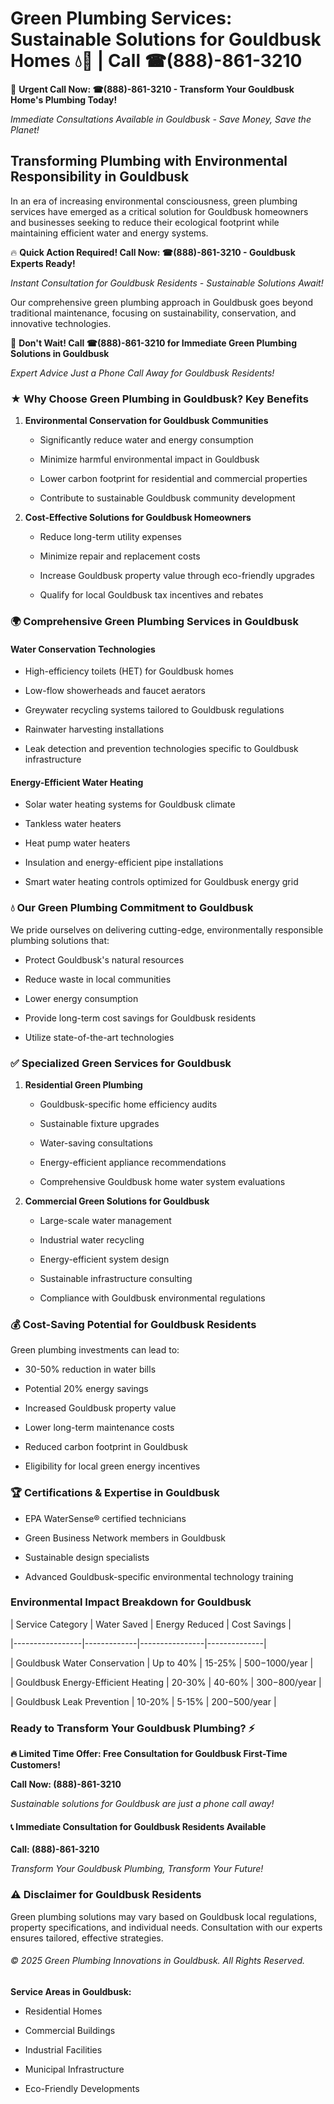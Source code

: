 # Green Plumbing Services: Sustainable Solutions for Gouldbusk Homes 💧🌿 | Call ☎(888)-861-3210

🚨 **Urgent Call Now: ☎(888)-861-3210 - Transform Your Gouldbusk Home's Plumbing Today!**
*Immediate Consultations Available in Gouldbusk - Save Money, Save the Planet!*

## Transforming Plumbing with Environmental Responsibility in Gouldbusk

In an era of increasing environmental consciousness, green plumbing services have emerged as a critical solution for Gouldbusk homeowners and businesses seeking to reduce their ecological footprint while maintaining efficient water and energy systems. 

🔥 **Quick Action Required! Call Now: ☎(888)-861-3210 - Gouldbusk Experts Ready!**
*Instant Consultation for Gouldbusk Residents - Sustainable Solutions Await!*

Our comprehensive green plumbing approach in Gouldbusk goes beyond traditional maintenance, focusing on sustainability, conservation, and innovative technologies.

🚨 **Don't Wait! Call ☎(888)-861-3210 for Immediate Green Plumbing Solutions in Gouldbusk**
*Expert Advice Just a Phone Call Away for Gouldbusk Residents!*

### ★ Why Choose Green Plumbing in Gouldbusk? Key Benefits

1. **Environmental Conservation for Gouldbusk Communities** 
   - Significantly reduce water and energy consumption
   - Minimize harmful environmental impact in Gouldbusk
   - Lower carbon footprint for residential and commercial properties
   - Contribute to sustainable Gouldbusk community development

2. **Cost-Effective Solutions for Gouldbusk Homeowners** 
   - Reduce long-term utility expenses
   - Minimize repair and replacement costs
   - Increase Gouldbusk property value through eco-friendly upgrades
   - Qualify for local Gouldbusk tax incentives and rebates

### 🌍 Comprehensive Green Plumbing Services in Gouldbusk

#### Water Conservation Technologies
- High-efficiency toilets (HET) for Gouldbusk homes
- Low-flow showerheads and faucet aerators
- Greywater recycling systems tailored to Gouldbusk regulations
- Rainwater harvesting installations
- Leak detection and prevention technologies specific to Gouldbusk infrastructure

#### Energy-Efficient Water Heating
- Solar water heating systems for Gouldbusk climate
- Tankless water heaters
- Heat pump water heaters
- Insulation and energy-efficient pipe installations
- Smart water heating controls optimized for Gouldbusk energy grid

### 💧 Our Green Plumbing Commitment to Gouldbusk

We pride ourselves on delivering cutting-edge, environmentally responsible plumbing solutions that:
- Protect Gouldbusk's natural resources
- Reduce waste in local communities
- Lower energy consumption
- Provide long-term cost savings for Gouldbusk residents
- Utilize state-of-the-art technologies

### ✅ Specialized Green Services for Gouldbusk

1. **Residential Green Plumbing**
   - Gouldbusk-specific home efficiency audits
   - Sustainable fixture upgrades
   - Water-saving consultations
   - Energy-efficient appliance recommendations
   - Comprehensive Gouldbusk home water system evaluations

2. **Commercial Green Solutions for Gouldbusk**
   - Large-scale water management
   - Industrial water recycling
   - Energy-efficient system design
   - Sustainable infrastructure consulting
   - Compliance with Gouldbusk environmental regulations

### 💰 Cost-Saving Potential for Gouldbusk Residents

Green plumbing investments can lead to:
- 30-50% reduction in water bills
- Potential 20% energy savings
- Increased Gouldbusk property value
- Lower long-term maintenance costs
- Reduced carbon footprint in Gouldbusk
- Eligibility for local green energy incentives

### 🏆 Certifications & Expertise in Gouldbusk

- EPA WaterSense® certified technicians
- Green Business Network members in Gouldbusk
- Sustainable design specialists
- Advanced Gouldbusk-specific environmental technology training

### Environmental Impact Breakdown for Gouldbusk

| Service Category | Water Saved | Energy Reduced | Cost Savings |
|-----------------|-------------|----------------|--------------|
| Gouldbusk Water Conservation | Up to 40% | 15-25% | $500-$1000/year |
| Gouldbusk Energy-Efficient Heating | 20-30% | 40-60% | $300-$800/year |
| Gouldbusk Leak Prevention | 10-20% | 5-15% | $200-$500/year |

### Ready to Transform Your Gouldbusk Plumbing? ⚡

**🔥 Limited Time Offer: Free Consultation for Gouldbusk First-Time Customers!**

**Call Now: (888)-861-3210**
*Sustainable solutions for Gouldbusk are just a phone call away!*

#### 📞 Immediate Consultation for Gouldbusk Residents Available

**Call: (888)-861-3210**
*Transform Your Gouldbusk Plumbing, Transform Your Future!*

### ⚠️ Disclaimer for Gouldbusk Residents

Green plumbing solutions may vary based on Gouldbusk local regulations, property specifications, and individual needs. Consultation with our experts ensures tailored, effective strategies.

###### © 2025 Green Plumbing Innovations in Gouldbusk. All Rights Reserved.

**Service Areas in Gouldbusk:** 
- Residential Homes
- Commercial Buildings
- Industrial Facilities
- Municipal Infrastructure
- Eco-Friendly Developments
